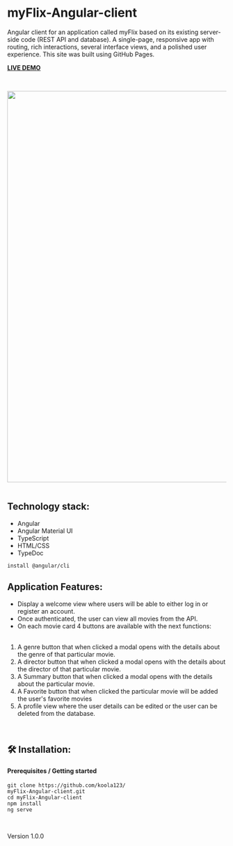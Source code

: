 # myFlix-Angular-client

Angular client for an application called myFlix based on its existing server-side code (REST API and database). A single-page, responsive app with routing, rich interactions, several interface views, and a polished user experience.
This site was built using GitHub Pages.

<strong>[LIVE DEMO](https://koola123.github.io/myflix-angular-client/)</strong>

<br>
<p right-align>
<img src="img/myflix-angular1.png" width="900px">
</p>

![]()

## Technology stack:

- Angular
- Angular Material UI
- TypeScript
- HTML/CSS
- TypeDoc

`install @angular/cli`

## Application Features:

- Display a welcome view where users will be able to either log in or register an account.
- Once authenticated, the user can view all movies from the API.
- On each movie card 4 buttons are available with the next functions:
<br><br>

1.	A genre button that when clicked a modal opens with the details about the genre of that particular movie.
2.	A director button that when clicked a modal opens with the details about the director of that particular movie.
3.	A Summary button that when clicked a modal opens with the details about the particular movie.
4.	A Favorite button that when clicked the particular movie will be added the user's favorite movies
5.	A profile view where the user details can be edited or the user can be deleted from the database.

<br>

## 🛠 Installation:

#### Prerequisites / Getting started

````
git clone https://github.com/koola123/
myFlix-Angular-client.git
cd myFlix-Angular-client
npm install
ng serve
````

<br>

Version 1.0.0

